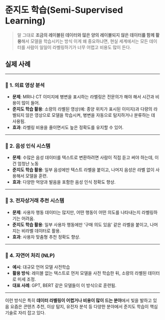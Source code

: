 # 준지도 학습(Semi-Supervised Learning)
> 말 그대로 **조금의 레이블된 데이터와 많은 양의 레이블되지 않은 데이터를 함께 활용**해서 모델을 학습시키는 방식
> 이게 왜 중요하냐면, 현실 세계에서는 모든 데이터를 사람이 일일이 라벨링하기가 너무 어렵고 비용도 많이 든다.

## 실제 사례

---

### 🧬 1. **의료 영상 분석**
- **문제**: MRI나 CT 이미지에 병변을 표시하는 라벨링은 전문의가 해야 해서 시간과 비용이 많이 들어.
- **준지도 학습 활용**: 소량의 라벨된 영상(예: 종양 위치가 표시된 이미지)과 다량의 라벨되지 않은 영상으로 모델을 학습시켜, 병변을 자동으로 탐지하거나 분류하는 데 사용됨.
- **효과**: 라벨링 비용을 줄이면서도 높은 정확도를 유지할 수 있어.

---

### 📱 2. **음성 인식 시스템**
- **문제**: 수많은 음성 데이터를 텍스트로 변환하려면 사람이 직접 듣고 써야 하는데, 이건 엄청난 노동
- **준지도 학습 활용**: 일부 음성에만 텍스트 라벨을 붙이고, 나머지 음성은 라벨 없이 사용해서 모델을 훈련.
- **효과**: 다양한 억양과 발음을 포함한 음성 인식 정확도 향상.

---

### 🛒 3. **전자상거래 추천 시스템**
- **문제**: 사용자 행동 데이터는 많지만, 어떤 행동이 어떤 의도를 나타내는지 라벨링하기는 어려움.
- **준지도 학습 활용**: 일부 사용자 행동에만 ‘구매 의도 있음’ 같은 라벨을 붙이고, 나머지는 비라벨 데이터로 활용.
- **효과**: 사용자 맞춤형 추천 정확도 향상.

---

### 🧠 4. **자연어 처리 (NLP)**
- **예시**: 대규모 언어 모델 사전학습
- **활용 방식**: 레이블 없는 텍스트로 먼저 모델을 사전 학습한 뒤, 소량의 라벨된 데이터로 미세 조정.
- **대표 사례**: GPT, BERT 같은 모델들이 이 방식으로 훈련됨.

---

이런 방식은 특히 **데이터 라벨링이 어렵거나 비용이 많이 드는 분야**에서 빛을 발하고 있음
요즘은 콘텐츠 추천, 이상 탐지, 유전자 분석 등 다양한 분야에서 준지도 학습이 핵심 기술로 자리 잡고 있다.
